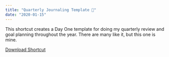 ```yaml
---
title: "Quarterly Journaling Template 🧠"
date: "2020-01-15"
---
```


This shortcut creates a Day One template for doing my quarterly review and goal planning throughout the year. There are many like it, but this one is mine.

<a class="btn btn-primary" href="https://www.icloud.com/shortcuts/b02c7883242a44129aea0883253b5cf0" target="_blank" rel="nofollow noopener noreferrer">Download Shortcut</a>
